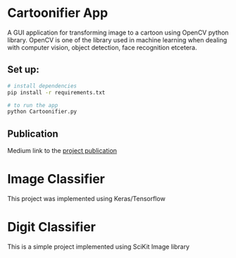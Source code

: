 # Cartoonifier App
A GUI application for transforming image to a cartoon using OpenCV python library.
OpenCV is one of the library used in machine learning when dealing with computer vision,
 object detection, face recognition etcetera.
 
 ## Set up:
 ```bash
# install dependencies
pip install -r requirements.txt

# to run the app
python Cartoonifier.py
```
## Publication
Medium link to the [project publication](https://medium.com/boundlessinfo/a-mini-project-with-opencv-in-python-cartoonify-an-image-d82b9ff6df70)


# Image Classifier
This project was implemented using Keras/Tensorflow


# Digit Classifier
This is a simple project implemented using SciKit Image library 
